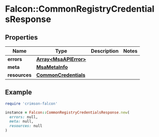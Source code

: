 # Falcon::CommonRegistryCredentialsResponse

## Properties

| Name | Type | Description | Notes |
| ---- | ---- | ----------- | ----- |
| **errors** | [**Array&lt;MsaAPIError&gt;**](MsaAPIError.md) |  |  |
| **meta** | [**MsaMetaInfo**](MsaMetaInfo.md) |  |  |
| **resources** | [**CommonCredentials**](CommonCredentials.md) |  |  |

## Example

```ruby
require 'crimson-falcon'

instance = Falcon::CommonRegistryCredentialsResponse.new(
  errors: null,
  meta: null,
  resources: null
)
```

